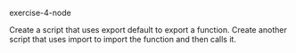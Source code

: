 exercise-4-node


Create a script that uses export default to export a function.
Create another script that uses import to import the function and then calls it.
